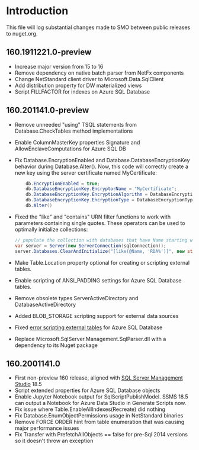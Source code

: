 # Introduction

This file will log substantial changes made to SMO between public releases to nuget.org.

## 160.1911221.0-preview

- Increase major version from 15 to 16
- Remove dependency on native batch parser from NetFx components
- Change NetStandard client driver to Microsoft.Data.SqlClient
- Add distribution property for DW materialized views
- Script FILLFACTOR for indexes on Azure SQL Database

## 160.201141.0-preview

- Remove unneeded "using" TSQL statements from Database.CheckTables method implementations
- Enable ColumnMasterKey properties Signature and AllowEnclaveComputations for Azure SQL DB
- Fix Database.EncryptionEnabled and Database.DatabaseEncryptionKey behavior during Database.Alter(). Now, this code will correctly create a new key using the server certificate named MyCertificate:

    ```C#
        db.EncryptionEnabled = true;
        db.DatabaseEncryptionKey.EncryptorName = "MyCertificate";
        db.DatabaseEncryptionKey.EncryptionAlgorithm = DatabaseEncryptionAlgorithm.Aes256;
        db.DatabaseEncryptionKey.EncryptionType = DatabaseEncryptionType.ServerCertificate;
        db.Alter()
    ```

- Fixed the "like" and "contains" URN filter functions to work with parameters containing single quotes. These operators can be used to optimally initialize collections:

    ```C#
    // populate the collection with databases that have Name starting with "RDA"
    var server = Server(new ServerConnection(sqlConnection));
    server.Databases.ClearAndInitialize("[like(@Name, 'RDA%')]", new string[] { });
    ```

- Make Table.Location property optional for creating or scripting external tables.
- Enable scripting of ANSI_PADDING settings for Azure SQL Database tables.
- Remove obsolete types ServerActiveDirectory and DatabaseActiveDirectory
- Added BLOB_STORAGE scripting support for external data sources
- Fixed [error scripting external tables](https://feedback.azure.com/forums/908035-sql-server/suggestions/38267746-cannot-script-external-table-in-ssms-18-2) for Azure SQL Database
- Replace Microsoft.SqlServer.Management.SqlParser.dll with a dependency to its Nuget package

## 160.2001141.0

- First non-preview 160 release, aligned with [SQL Server Management Studio](https://aka.ms/ssmsfullsetup) 18.5
- Script extended properties for Azure SQL Database objects
- Enable Jupyter Notebook output for SqlScriptPublishModel. SSMS 18.5 can output a Notebook for Azure Data Studio in Generate Scripts now.
- Fix issue where Table.EnableAllIndexes(Recreate) did nothing
- Fix Database.EnumObjectPermissions usage in NetStandard binaries
- Remove FORCE ORDER hint from table enumeration that was causing major performance issues
- Fix Transfer with PrefetchAllObjects == false for pre-Sql 2014 versions so it doesn't throw an exception